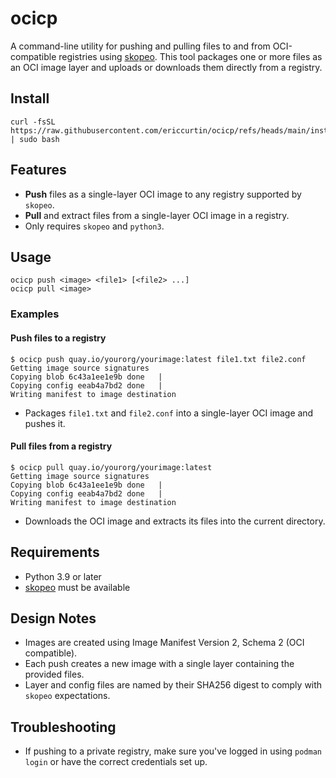 # ocicp

A command-line utility for pushing and pulling files to and from OCI-compatible registries using [skopeo](https://github.com/containers/skopeo). This tool packages one or more files as an OCI image layer and uploads or downloads them directly from a registry.

## Install

```
curl -fsSL https://raw.githubusercontent.com/ericcurtin/ocicp/refs/heads/main/install.sh | sudo bash
```

## Features

- **Push** files as a single-layer OCI image to any registry supported by `skopeo`.
- **Pull** and extract files from a single-layer OCI image in a registry.
- Only requires `skopeo` and `python3`.

## Usage

```
ocicp push <image> <file1> [<file2> ...]
ocicp pull <image>
```

### Examples

#### Push files to a registry

```
$ ocicp push quay.io/yourorg/yourimage:latest file1.txt file2.conf
Getting image source signatures
Copying blob 6c43a1ee1e9b done   |
Copying config eeab4a7bd2 done   |
Writing manifest to image destination
```

- Packages `file1.txt` and `file2.conf` into a single-layer OCI image and pushes it.

#### Pull files from a registry

```
$ ocicp pull quay.io/yourorg/yourimage:latest
Getting image source signatures
Copying blob 6c43a1ee1e9b done   |
Copying config eeab4a7bd2 done   |
Writing manifest to image destination
```

- Downloads the OCI image and extracts its files into the current directory.

## Requirements

- Python 3.9 or later
- [skopeo](https://github.com/containers/skopeo) must be available

## Design Notes

- Images are created using Image Manifest Version 2, Schema 2 (OCI compatible).
- Each push creates a new image with a single layer containing the provided files.
- Layer and config files are named by their SHA256 digest to comply with `skopeo` expectations.

## Troubleshooting

- If pushing to a private registry, make sure you've logged in using `podman login` or have the correct credentials set up.

